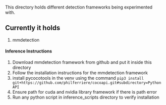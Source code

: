 This directory holds different detection frameworks being experimented with.

## Currently it holds
1. mmdetection<br>

#### Inference Instructions
1. Download mmdetection framework from github and put it inside this directory 
2. Follow the installation instructions for the mmdetection framework
3. install pycocotools in the venv using the command 
`pip3 install git+https://github.com/philferriere/cocoapi.git#subdirectory=PythonAPI` 
4. Ensure path for cuda and nvidia library framework if there is path error
5. Run any python script in inference_scripts directory to verify installation